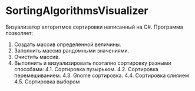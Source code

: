 # SortingAlgorithmsVisualizer
Визуализатор алгоритмов сортировки написанный на C#.
Программа позволяет:
1. Создать массив определенной величины.
2. Заполнить массив рандомными значениями.
3. Очистить массив.
4. Выполнить и визуализировать поэтапно сортировку разными способами:
    4.1. Сортировка пузырьком.
    4.2. Сортировка перемешиванием.
    4.3. Gnome сортировка.
    4.4. Сортировка слияием
    4.5. Сортировка выбором
